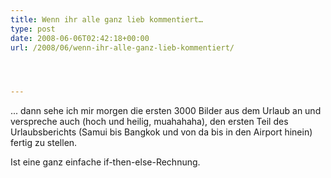 ```yaml
---
title: Wenn ihr alle ganz lieb kommentiert…
type: post
date: 2008-06-06T02:42:18+00:00
url: /2008/06/wenn-ihr-alle-ganz-lieb-kommentiert/




---
```

... dann sehe ich mir morgen die ersten 3000 Bilder aus dem Urlaub an und verspreche auch (hoch und heilig, muahahaha), den ersten Teil des Urlaubsberichts (Samui bis Bangkok und von da bis in den Airport hinein) fertig zu stellen.

Ist eine ganz einfache if-then-else-Rechnung.
